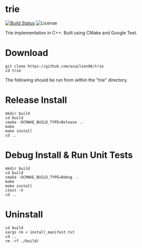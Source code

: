 # trie
[![Build Status](https://travis-ci.com/acwilson96/trie.svg?branch=master)](https://travis-ci.com/acwilson96/trie)
![License](https://img.shields.io/badge/License-MIT-brightgreen.svg)

Trie implementation in C++. Built using CMake and Google Test. 

# Download
```
git clone https://github.com/acwilson96/trie
cd trie
```
The following should be run from within the "trie" directory.
# Release Install
```
mkdir build
cd build
cmake -DCMAKE_BUILD_TYPE=Release ..
make
make install
cd ..
```
# Debug Install & Run Unit Tests
```
mkdir build
cd build
cmake -DCMAKE_BUILD_TYPE=Debug ..
make
make install
ctest -V
cd ..
```
# Uninstall
```
cd build
xargs rm < install_manifest.txt
cd ..
rm -rf ./build/
```
